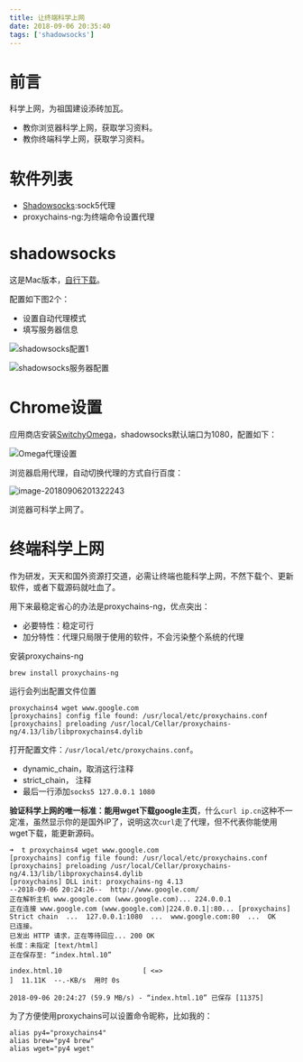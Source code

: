 ```yaml
---
title: 让终端科学上网
date: 2018-09-06 20:35:40
tags: ['shadowsocks']
---
```




# 前言

科学上网，为祖国建设添砖加瓦。

- 教你浏览器科学上网，获取学习资料。
- 教你终端科学上网，获取学习资料。



# 软件列表

- [Shadowsocks](https://github.com/shadowsocks/shadowsocks-iOS/wiki/Shadowsocks-for-OSX-%E5%B8%AE%E5%8A%A9):sock5代理
- proxychains-ng:为终端命令设置代理

<!--more-->

# shadowsocks

这是Mac版本，[自行下载](https://github.com/shadowsocks/shadowsocks-iOS/wiki/Shadowsocks-for-OSX-%E5%B8%AE%E5%8A%A9)。

配置如下图2个：

- 设置自动代理模式
- 填写服务器信息

![shadowsocks配置1](http://7xixtr.com1.z0.glb.clouddn.com/image-20180906200452853.png)

![shadowsocks服务器配置](http://7xixtr.com1.z0.glb.clouddn.com/image-20180906200930519.png)

# Chrome设置

应用商店安装[SwitchyOmega](https://github.com/FelisCatus/SwitchyOmega)，shadowsocks默认端口为1080，配置如下：

![Omega代理设置](http://7xixtr.com1.z0.glb.clouddn.com/image-20180906201214614.png)

浏览器启用代理，自动切换代理的方式自行百度：

![image-20180906201322243](http://7xixtr.com1.z0.glb.clouddn.com/image-20180906201322243.png)

浏览器可科学上网了。

# 终端科学上网

作为研发，天天和国外资源打交道，必需让终端也能科学上网，不然下载个、更新软件，或者下载源码就吐血了。

用下来最稳定省心的办法是proxychains-ng，优点突出：

- 必要特性：稳定可行
- 加分特性：代理只局限于使用的软件，不会污染整个系统的代理



安装proxychains-ng

```
brew install proxychains-ng
```

运行会列出配置文件位置

```
proxychains4 wget www.google.com
[proxychains] config file found: /usr/local/etc/proxychains.conf
[proxychains] preloading /usr/local/Cellar/proxychains-ng/4.13/lib/libproxychains4.dylib
```

打开配置文件：`/usr/local/etc/proxychains.conf`。

- dynamic_chain，取消这行注释
- strict_chain， 注释
- 最后一行添加`socks5 127.0.0.1 1080`

**验证科学上网的唯一标准：能用wget下载google主页**，什么`curl ip.cn`这种不一定准，虽然显示你的是国外IP了，说明这次`curl`走了代理，但不代表你能使用wget下载，能更新源码。

```
➜  t proxychains4 wget www.google.com
[proxychains] config file found: /usr/local/etc/proxychains.conf
[proxychains] preloading /usr/local/Cellar/proxychains-ng/4.13/lib/libproxychains4.dylib
[proxychains] DLL init: proxychains-ng 4.13
--2018-09-06 20:24:26--  http://www.google.com/
正在解析主机 www.google.com (www.google.com)... 224.0.0.1
正在连接 www.google.com (www.google.com)|224.0.0.1|:80... [proxychains] Strict chain  ...  127.0.0.1:1080  ...  www.google.com:80  ...  OK
已连接。
已发出 HTTP 请求，正在等待回应... 200 OK
长度：未指定 [text/html]
正在保存至: “index.html.10”

index.html.10                    [ <=>                                           ]  11.11K  --.-KB/s  用时 0s

2018-09-06 20:24:27 (59.9 MB/s) - “index.html.10” 已保存 [11375]
```

为了方便使用proxychains可以设置命令昵称，比如我的：

```
alias py4="proxychains4"
alias brew="py4 brew"
alias wget="py4 wget"
```

